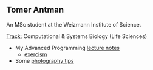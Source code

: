 ## Tomer Antman
An MSc student at the Weizmann Institute of Science.

<U>Track:</U> Computational & Systems Biology (Life Sciences)

* My Advanced Programming [lecture notes](LectureNotes.md)
  * [exercism](exercism.md)
* Some [photography tips](PhotographyTips.md)
